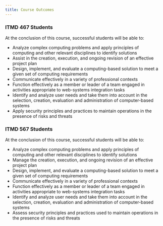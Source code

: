 ```yaml
---
title: Course Outcomes
---
```


<section class="ugrad" markdown="1">
<h3>ITMD 467 Students</h3>

At the conclusion of this course, successful students will be able to:

* Analyze complex computing problems and apply principles of computing and other relevant
  disciplines to identify solutions
* Assist in the creation, execution, and ongoing revision of an effective project plan
* Design, implement, and evaluate a computing-based solution to meet a given set of computing
  requirements
* Communicate effectively in a variety of professional contexts
* Function effectively as a member or leader of a team engaged in activities appropriate to
  web-systems integration tasks
* Identify and analyze user needs and take them into account in the selection, creation, evaluation
  and administration of computer-based systems
* Apply security principles and practices to maintain operations in the presence of risks and
  threats

</section>

<section class="grad" markdown="1">
<h3>ITMD 567 Students</h3>

At the conclusion of this course, successful students will be able to:

* Analyze complex computing problems and apply principles of computing and other relevant
  disciplines to identify solutions
* Manage the creation, execution, and ongoing revision of an effective project plan
* Design, implement, and evaluate a computing-based solution to meet a given set of computing
  requirements
* Communicate effectively in a variety of professional contexts
* Function effectively as a member or leader of a team engaged in activities appropriate to
  web-systems integration tasks
* Identify and analyze user needs and take them into account in the selection, creation, evaluation
  and administration of computer-based systems
* Assess security principles and practices used to maintain operations in the presence of risks and
  threats

</section>
